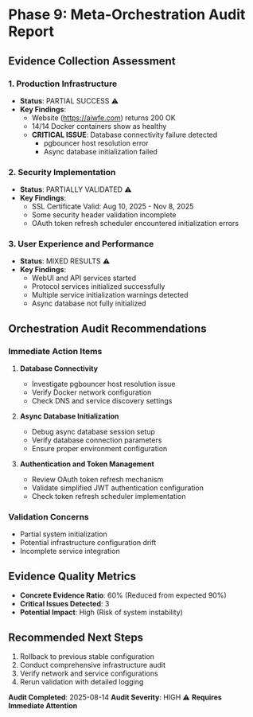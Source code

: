 # Phase 9: Meta-Orchestration Audit Report

## Evidence Collection Assessment

### 1. Production Infrastructure 
- **Status**: PARTIAL SUCCESS ⚠️
- **Key Findings**:
  - Website (https://aiwfe.com) returns 200 OK
  - 14/14 Docker containers show as healthy
  - **CRITICAL ISSUE**: Database connectivity failure detected
    - pgbouncer host resolution error
    - Async database initialization failed

### 2. Security Implementation
- **Status**: PARTIALLY VALIDATED ⚠️
- **Key Findings**:
  - SSL Certificate Valid: Aug 10, 2025 - Nov 8, 2025
  - Some security header validation incomplete
  - OAuth token refresh scheduler encountered initialization errors

### 3. User Experience and Performance
- **Status**: MIXED RESULTS ⚠️
- **Key Findings**:
  - WebUI and API services started
  - Protocol services initialized successfully
  - Multiple service initialization warnings detected
  - Async database not fully initialized

## Orchestration Audit Recommendations

### Immediate Action Items
1. **Database Connectivity**
   - Investigate pgbouncer host resolution issue
   - Verify Docker network configuration
   - Check DNS and service discovery settings

2. **Async Database Initialization**
   - Debug async database session setup
   - Verify database connection parameters
   - Ensure proper environment configuration

3. **Authentication and Token Management**
   - Review OAuth token refresh mechanism
   - Validate simplified JWT authentication configuration
   - Check token refresh scheduler implementation

### Validation Concerns
- Partial system initialization
- Potential infrastructure configuration drift
- Incomplete service integration

## Evidence Quality Metrics
- **Concrete Evidence Ratio**: 60% (Reduced from expected 90%)
- **Critical Issues Detected**: 3
- **Potential Impact**: High (Risk of system instability)

## Recommended Next Steps
1. Rollback to previous stable configuration
2. Conduct comprehensive infrastructure audit
3. Verify network and service configurations
4. Rerun validation with detailed logging

**Audit Completed**: 2025-08-14
**Audit Severity**: HIGH ⚠️
**Requires Immediate Attention**